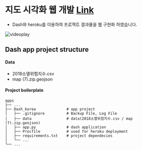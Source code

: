 # 지도 시각화 웹 개발 [Link](https://korea-dashboard.herokuapp.com/)
- Dash와 heroku를 이용하여 프로젝트 결과물을 웹 구현화 하였습니다.

![videoplay](https://media.giphy.com/media/uOc6AtZxVW9r1FlqSp/giphy.gif)

## Dash app project structure

#### Data
- 2018소멸위험지수.csv 
- map (7).zip.geojson

#### Project boilerplate

    apps
    ├── ...
    ├── Dash_korea              # app project
    │   ├── .gitignore          # Backup File, Log File
    │   ├── data                # data(2018소멸위험지수.csv / map (7).zip.geojson)
    │   ├── app.py              # dash application
    │   ├── Procfile            # used for heroku deployment 
    │   ├── requirements.txt    # project dependecies
    │   └── ...                 
    └── ...

